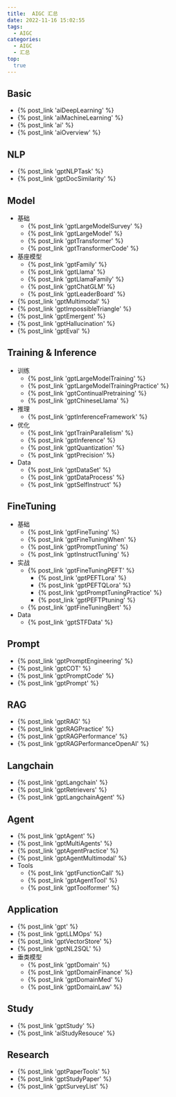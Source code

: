 ```yaml
---
title:  AIGC 汇总
date: 2022-11-16 15:02:55
tags:
  - AIGC
categories: 
  - AIGC
  - 汇总  
top:
  true
---
```


<p></p>
<!-- more -->

## Basic
+ {% post_link 'aiDeepLearning' %}
+ {% post_link 'aiMachineLearning' %}
+ {% post_link 'ai' %} 
+ {% post_link 'aiOverview' %}

## NLP
+ {% post_link 'gptNLPTask' %}  
+ {% post_link 'gptDocSimilarity' %}  

## Model
+ 基础
  + {% post_link 'gptLargeModelSurvey' %}
  + {% post_link 'gptLargeModel' %} 
  + {% post_link 'gptTransformer' %} 
  + {% post_link 'gptTransformerCode' %}  
+ 基座模型
  + {% post_link 'gptFamily' %}  
  + {% post_link 'gptLlama' %}   
  + {% post_link 'gptLlamaFamily' %}   
  + {% post_link 'gptChatGLM' %}   
  + {% post_link 'gptLeaderBoard' %}  
+ {% post_link 'gptMultimodal' %}  
+ {% post_link 'gptImpossibleTriangle' %} 
+ {% post_link 'gptEmergent' %}   
+ {% post_link 'gptHallucination' %}    
+ {% post_link 'gptEval' %}     

## Training & Inference
+ 训练
  + {% post_link 'gptLargeModelTraining' %}
  + {% post_link 'gptLargeModelTrainingPractice' %} 
  + {% post_link 'gptContinualPretraining' %}  
  + {% post_link 'gptChineseLlama' %}   
+ 推理 
  + {% post_link 'gptInferenceFramework' %} 
+ 优化
  + {% post_link 'gptTrainParallelism' %}
  + {% post_link 'gptInference' %}
  + {% post_link 'gptQuantization' %}   
  + {% post_link 'gptPrecision' %} 
+ Data
  + {% post_link 'gptDataSet' %} 
  + {% post_link 'gptDataProcess' %}  
  + {% post_link 'gptSelfInstruct' %}   

## FineTuning
+ 基础
  + {% post_link 'gptFineTuning' %} 
  + {% post_link 'gptFineTuningWhen' %}  
  + {% post_link 'gptPromptTuning' %} 
  + {% post_link 'gptInstructTuning' %} 
+ 实战
  + {% post_link 'gptFineTuningPEFT' %}  
    + {% post_link 'gptPEFTLora' %} 
    + {% post_link 'gptPEFTQLora' %} 
    + {% post_link 'gptPromptTuningPractice' %}    
    + {% post_link 'gptPEFTPtuning' %}  
  + {% post_link 'gptFineTuningBert' %}    
+ Data
  + {% post_link 'gptSTFData' %}  

## Prompt
  + {% post_link 'gptPromptEngineering' %}
  + {% post_link 'gptCOT' %} 
  + {% post_link 'gptPromptCode' %}
  + {% post_link 'gptPrompt' %}

## RAG
+ {% post_link 'gptRAG' %}
+ {% post_link 'gptRAGPractice' %} 
+ {% post_link 'gptRAGPerformance' %}
+ {% post_link 'gptRAGPerformanceOpenAI' %} 

## Langchain
+ {% post_link 'gptLangchain' %}
+ {% post_link 'gptRetrievers' %} 
+ {% post_link 'gptLangchainAgent' %} 

## Agent
+ {% post_link 'gptAgent' %}
+ {% post_link 'gptMultiAgents' %}  
+ {% post_link 'gptAgentPractice' %} 
+ {% post_link 'gptAgentMultimodal' %}  
+ Tools
  + {% post_link 'gptFunctionCall' %} 
  + {% post_link 'gptAgentTool' %}  
  + {% post_link 'gptToolformer' %}  

## Application
+ {% post_link 'gpt' %}
+ {% post_link 'gptLLMOps' %} 
+ {% post_link 'gptVectorStore' %}
+ {% post_link 'gptNL2SQL' %} 
+ 垂类模型
  + {% post_link 'gptDomain' %} 
  + {% post_link 'gptDomainFinance' %}   
  + {% post_link 'gptDomainMed' %}   
  + {% post_link 'gptDomainLaw' %}    

## Study
+ {% post_link 'gptStudy' %}
+ {% post_link 'aiStudyResouce' %} 

## Research
+ {% post_link 'gptPaperTools' %} 
+ {% post_link 'gptStudyPaper' %}
+ {% post_link 'gptSurveyList' %} 























